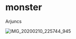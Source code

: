 # monster
Arjuncs

![IMG_20200210_225744_945](https://user-images.githubusercontent.com/60747203/74362026-ebfc7480-4ded-11ea-8afc-89a66a2ea945.jpg)
